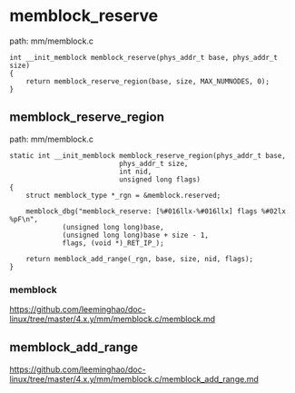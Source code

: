 memblock_reserve
========================================

path: mm/memblock.c
```
int __init_memblock memblock_reserve(phys_addr_t base, phys_addr_t size)
{
    return memblock_reserve_region(base, size, MAX_NUMNODES, 0);
}
```

memblock_reserve_region
----------------------------------------

path: mm/memblock.c
```
static int __init_memblock memblock_reserve_region(phys_addr_t base,
                           phys_addr_t size,
                           int nid,
                           unsigned long flags)
{
    struct memblock_type *_rgn = &memblock.reserved;

    memblock_dbg("memblock_reserve: [%#016llx-%#016llx] flags %#02lx %pF\n",
             (unsigned long long)base,
             (unsigned long long)base + size - 1,
             flags, (void *)_RET_IP_);

    return memblock_add_range(_rgn, base, size, nid, flags);
}
```

### memblock

https://github.com/leeminghao/doc-linux/tree/master/4.x.y/mm/memblock.c/memblock.md

memblock_add_range
----------------------------------------

https://github.com/leeminghao/doc-linux/tree/master/4.x.y/mm/memblock.c/memblock_add_range.md
